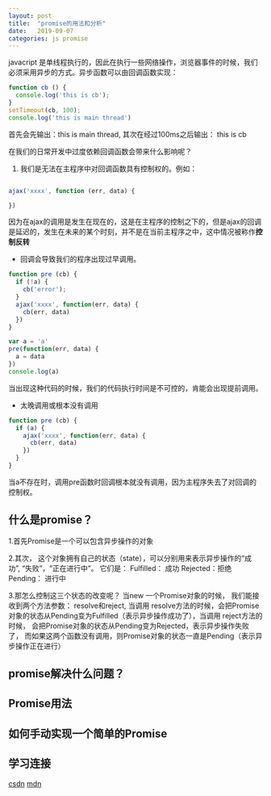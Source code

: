 ```yaml
---
layout: post
title:  "promise的用法和分析"
date:   2019-09-07
categories: js promise
---
```


javacript 是单线程执行的，因此在执行一些网络操作，浏览器事件的时候，我们必须采用异步的方式。异步函数可以由回调函数实现：

```js
function cb () {
  console.log('this is cb');
}
setTimeout(cb, 100);
console.log('this is main thread')
```

首先会先输出：this is main thread, 其次在经过100ms之后输出： this is cb

在我们的日常开发中过度依赖回调函数会带来什么影响呢？
1. 我们是无法在主程序中对回调函数具有控制权的。例如：
```js

ajax('xxxx', function (err, data) {

})

```
因为在ajax的调用是发生在现在的，这是在主程序的控制之下的，但是ajax的回调是延迟的，发生在未来的某个时刻，并不是在当前主程序之中，这中情况被称作<b>控制反转</b>

- 回调会导致我们的程序出现过早调用。
```js
function pre (cb) {
  if (!a) {
    cb('error');
  }
  ajax('xxxx', function(err, data) {
    cb(err, data)
  })
}

var a = 'a'
pre(function(err, data) {
  a = data
})
console.log(a)
```
当出现这种代码的时候，我们的代码执行时间是不可控的，肯能会出现提前调用。

- 太晚调用或根本没有调用
```js
function pre (cb) {
  if (a) {
    ajax('xxxx', function(err, data) {
      cb(err, data)
    })
  }
}
```
当a不存在时，调用pre函数时回调根本就没有调用，因为主程序失去了对回调的控制权。


## 什么是promise？

1.首先Promise是一个可以包含异步操作的对象

2.其次， 这个对象拥有自己的状态（state），可以分别用来表示异步操作的“成功”, “失败”，“正在进行中”。
它们是：
  Fulfilled： 成功
  Rejected：拒绝
  Pending： 进行中

3.那怎么控制这三个状态的改变呢？
当new 一个Promise对象的时候， 我们能接收到两个方法参数： resolve和reject, 当调用 resolve方法的时候，会把Promise对象的状态从Pending变为Fulfilled（表示异步操作成功了），当调用 reject方法的时候， 会把Promise对象的状态从Pending变为Rejected，表示异步操作失败了， 而如果这两个函数没有调用，则Promise对象的状态一直是Pending（表示异步操作正在进行）

## promise解决什么问题？

## Promise用法

## 如何手动实现一个简单的Promise

## 学习连接
[csdn](https://www.cnblogs.com/penghuwan/p/7451409.html)
[mdn](https://developer.mozilla.org/zh-CN/docs/Web/JavaScript/Reference/Global_Objects/Promise)
